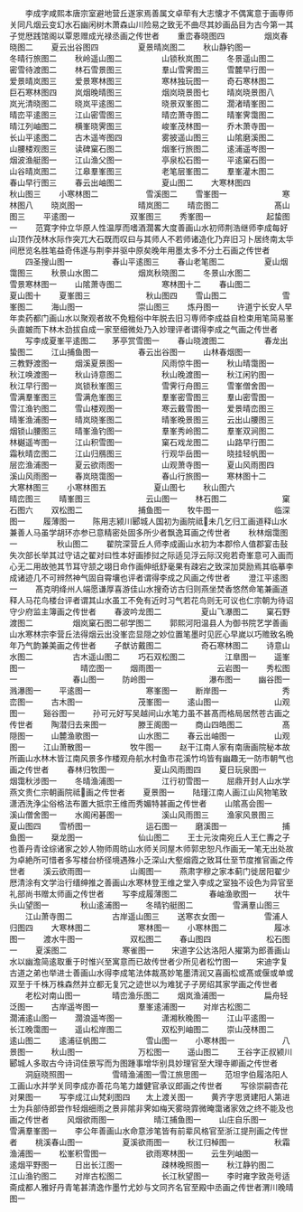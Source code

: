 <!-- { "loadSidebar": true } -->
　　李成字咸熙本唐宗室避地营丘遂家焉善属文卓荦有大志懐才不偶寓意于画専师关同凡烟云变幻水石幽闲树木萧森山川险易之致无不曲尽其妙画品目为古今第一其子觉厯践馆阁以覃恩赠成光禄丞画之传世者
　　重峦春晓图四　　　　　烟岚春晓图二
　　夏云出谷图四　　　　　夏景晴岚图二
　　秋山静钓图一　　　　　冬晴行旅图二
　　秋岭遥山图二　　　　　山锁秋岚图二
　　冬景遥山图二　　　　　密雪待渡图二
　　林石雪景图三　　　　　羣山雪霁图三
　　雪麓早行图一　　　　　爱景晴岚图三
　　爱景寒林图三　　　　　寒林独玩图一
　　奇石寒林图二　　　　　巨石寒林图四
　　岚烟晚晴图三　　　　　烟岚晓景图七
　　晴岚晓景图八　　　　　岚光清晓图二
　　晓岚平逺图二　　　　　晓景双峯图二
　　濶渚晴峯图二　　　　　晴峦平逺图三
　　江山密雪图三　　　　　晴峦萧寺图二
　　晴峯霁霭图二　　　　　晴江列岫图二
　　横峯晓霁图三　　　　　峻峯茂林图一
　　乔木萧寺图一　　　　　长山平逺图二
　　古木遥岑图四　　　　　雾披遥山图三
　　山隂磨溪图二　　　　　山腰楼观图三
　　读碑窠石图二　　　　　烟峯行旅图二
　　逺浦遥岑图一　　　　　烟波渔艇图一
　　江山渔父图一　　　　　亭泉松石图一
　　平逺窠石图一　　　　　山谷晴岚图二
　　江皋羣峯图三　　　　　老笔层峯图二
　　羣峯灌木图二　　　　　春山早行图三
　　春云出岫图二　　　　　夏山图二
　　大寒林图四　　　　　　秋山图三
　　小寒林图二　　　　　　雪溪图二
　　雪峯图一　　　　　　　寒林图八
　　晓岚图一　　　　　　　晴岚图二
　　晴峦图二　　　　　　　髙山图三
　　平逺图一　　　　　　　双峯图三
　　秀峯图一　　　　　　　起蛰图一
　　范寛字仲立华原人性温厚而嗜酒濶畧大度善画山水初师荆浩继师李成每好山顶作茂林水际作突兀大石既而叹曰与其师人不若师诸造化乃弃旧习卜居终南太华间厯览名胜笔益奇伟遂与荆李并驱中原矣晚年用墨太多不分土石画之传世者
　　四圣搜山图一　　　　　春山平逺图三
　　春山老笔图二　　　　　夏山烟霭图三
　　秋景山水图二　　　　　烟岚秋晓图二
　　冬景山水图二　　　　　雪景寒林图一
　　山隂萧寺图二　　　　　寒林图十二
　　春山图二　　　　　　　夏山图十
　　夏峯图三　　　　　　　秋山图四
　　雪山图二　　　　　　　雪峯图二
　　海山图一　　　　　　　崇山图三
　　炼丹图一
　　许道宁长安人早年卖药都门画山水以聚观者故不免粗俗中年脱去旧习専师李成益自检束用笔简易峯头直皴而下林木劲拔自成一家至细微处乃入妙理评者谓得李成之气画之传世者
　　写李成夏峯平逺图二　　茅亭赏雪图一
　　春山晓渡图二　　　　　春龙出蛰图二
　　江山捕鱼图一　　　　　春云出谷图一
　　山林春烟图一　　　　　三教野渡图一
　　烟溪夏景图一　　　　　风雨惊牛图一
　　秋山晴霭图一　　　　　秋江唤渡图一
　　秋山诗意图二　　　　　秋山晚渡图一
　　秋江闲钓图一　　　　　秋江早行图一
　　岚锁秋峯图三　　　　　雪霁行舟图三
　　雪峯僧舍图一　　　　　雪满羣峯图三
　　雪满危峯图三　　　　　羣峯密雪图三
　　羣山密雪图一　　　　　雪江渔钓图二
　　雪山楼观图一　　　　　寒云戴雪图一
　　爱景晴峦图三　　　　　晴峯渔浦图一
　　晴岚晓峯图二　　　　　晴峯晚景图三
　　云出山腰图三　　　　　烟锁山腰图三
　　晴峯渔钓图一　　　　　羣峯秀岭图二
　　羣峯双涧图二　　　　　林樾遥岑图一
　　江山积雪图一　　　　　窠石戏龙图二
　　山路早行图二　　　　　霜秋晴峦图二
　　江山归鴈图三　　　　　行观华岳图一
　　晓挂轻帆图一　　　　　层峦渔浦图一
　　夏云欲雨图一　　　　　山观萧寺图一
　　夏山风雨图四　　　　　溪山风雨图一
　　春岚晓霭图一　　　　　春山行旅图一
　　寒林图十二　　　　　　大寒林图三
　　小寒林图五　　　　　　夏山图七
　　秋山图六　　　　　　　晴峦图三
　　晴峯图三　　　　　　　云山图一
　　林石图二　　　　　　　窠石图六
　　双松图二　　　　　　　捕鱼图一
　　牧牛图一　　　　　　　临深图一
　　履薄图一
　　陈用志颍川郾城人国初为画院祗未几乞归工画道释山水兼善人马虽学胡环亦参已意精密处固多所少者飘逸耳画之传世者
　　秋林烟霭图一　　　　　秋山图二
　　翟院深营丘人师李成画山水初为本郡伶人值郡宴击鼔失次部长举其过守诘之翟对曰性本好画掺挝之际适见浮云际汉宛若奇峯意可入画而心无二用故弛其节耳守颔之翊日命作画伸纸舒毫果有疎宕之致深加奨励焉其临摹李成诸迹几不可辨然神气固自霄壤也评者谓得李成之风画之传世者
　　澄江平逺图一
　　髙克明绛州人端愿谦厚喜游佳山水搜奇访古归则燕坐焚香悠然命笔兼画道释人马花鸟楼台评者谓其山水虽工不免有近时习气若花鸟则无可议也仁宗朝为待诏守少府监主簿画之传世者
　　春波吟龙图二　　　　　夏山飞瀑图二
　　窠石野渡图二　　　　　烟岚窠石图二邨学图二
　　郭熙河阳温县人为御书院艺学善画山水寒林宗李营丘法得烟云出没峯峦显隠之妙位置笔墨时见匠心早嵗以巧赡致名晩年乃气韵兼美画之传世者
　　子猷访戴图二　　　　　奇石寒林图二
　　诗意山水图二　　　　　古木遥山图二
　　巧石双松图二　　　　　江臯图一
　　遥峯图一　　　　　　　晴峦图一
　　烟雨图一　　　　　　　云岩图一
　　秀松图一　　　　　　　春山图一
　　防岭图一　　　　　　　瀑布图一
　　幽谷图一　　　　　　　溅瀑图一
　　平逺图一　　　　　　　寒峯图一
　　断岸图一　　　　　　　秀峦图一
　　古木图一　　　　　　　茂峯图一
　　逺山图一　　　　　　　山观图一
　　谿谷图一
　　孙可元好写吴越间山水笔力虽不甚髙而格局居然苍古画之传世者
　　陶潜归去来图一　　　　滕王阁图一
　　商山四皓图二　　　　　髙隠图一
　　山麓渔歌图一　　　　　山水图二
　　春云出岫图一　　　　　山观图一
　　江山萧散图一　　　　　牧牛图一
　　赵干江南人家有南唐画院秘本故所画山水林木皆江南风景多作楼观舟航水村鱼市花溪竹坞皆有幽趣无一防市朝气也画之传世者
　　春林归牧图一　　　　　夏山风雨图四
　　夏日玩泉图一　　　　　烟霭秋涉图一
　　冬晴渔浦图一　　　　　江行初雪图一
　　屈鼎开封人山水学燕文贵仁宗朝画院祗画之传世者
　　夏景图一
　　陆瑾江南人画江山风物笔致潇洒洗浄尘俗格法布置大抵宗王维而秀媚特甚画之传世者
　　山隂髙会图一　　　　　溪山僧舍图一
　　水阁闲碁图一　　　　　溪山风雨图三
　　渔家风景图三　　　　　夏山图四
　　雪桥图一　　　　　　　运石图一
　　磨溪图一　　　　　　　捕鱼图一
　　椉龙图一　　　　　　　仙山图二
　　王士元汝南宛丘人王仁夀之子也善丹青诠综诸家之妙人物师周昉山水师关同屋木师郭忠恕凡作画无一笔无出处故为卓絶所可惜者多写楼台桥径境遇殊小乏深山大壑烟霞之致耳仕至节度推官画之传世者
　　溪云欲雨图一　　　　　山阁图一
　　燕肃字穆之家本蓟门徙居阳翟少厯清涂有文学治行缙绅推之善画山水寒林登王维之堂入李成之室独不设色为异官至礼部尚书赠太师画之传世者
　　写李成履薄图二　　　　春岫渔歌图一
　　状牛头山望图一　　　　秋山逺浦图一
　　冬晴钓艇图二　　　　　雪满羣山图三
　　江山萧寺图二　　　　　古岸遥山图三
　　送寒衣女图一　　　　　雪浦人归图四
　　大寒林图二　　　　　　寒林图一
　　小寒林图二　　　　　　履冰图一
　　渡水牛图一　　　　　　双松图二
　　春山图四　　　　　　　松石图一
　　夏溪图二　　　　　　　寒雀图一
　　宋道字公达洛阳人擢第为郎善画山水以幽澹简逺取重于时惟兴至寓意而已故传世者少所见者松竹图一
　　宋迪字复古道之弟也举进士善画山水得李成笔法体裁髙妙笔墨清润又喜画松或髙或偃或单或双至于千株万株森然并立都无复冗之迹世以为难犹子子房绍其家学画之传世者
　　老松对南山图一　　　　晴峦渔乐图二
　　烟岚渔浦图一　　　　　扁舟轻泛图一
　　古岸遥岑图一　　　　　羣峯逺浦图一
　　对岸古松图二　　　　　濶浦逺山图一
　　濶浪遥岑图一　　　　　潇湘秋晚图一
　　江山平逺图一　　　　　长江晚霭图一
　　遥山松岸图二　　　　　双松列岫图二
　　崇山茂林图二　　　　　逺山图二
　　逺浦征帆图二　　　　　雪山图一
　　小寒林图一　　　　　　八景图一
　　秋山图一　　　　　　　万松图一
　　遥山图二
　　王谷字正叔颍川郾城人多取古今诗词佳景写而为图踵事增华别具妙理官至大理寺卿画之传世者
　　洞庭晓照图一　　　　　雪晴渔浦图一雪江旅思图一
　　范坦字伯履洛阳人工画山水并学关同李成亦善花鸟笔力雄健官承议郎画之传世者
　　写徐崇嗣杏花对果图一
　　写李成江山梵刹图四　　太上渡关图一
　　黄齐字思贤建阳人第进士为兵部侍郎尝作轻烟细雨之景非隂非霁如梅天雾晓霏微晻霭诸家效之终不能及也画之传世者
　　风烟欲雨图一　　　　　晴江捕鱼图一
　　山庄自乐图一　　　　　雪满羣峯图一
　　李公年善画山水命意涉笔皆有前辈风格官至浙江提刑画之传世者
　　桃溪春山图一　　　　　夏溪欲雨图一
　　秋江归棹图一　　　　　秋霜渔浦图一
　　松峯积雪图一　　　　　欲雨寒林图一
　　云生列岫图一　　　　　逺烟平野图一
　　日出长江图一　　　　　疎林晚照图一
　　秋江静钓图二　　　　　江山渔钓图二
　　对岸古松图二　　　　　长江秋望图一
　　李时雍字致尧号适斋成都人雅好丹青笔甚清逸作墨竹尤妙与文同齐名官至殿中丞画之传世者渭川晚晴图一
